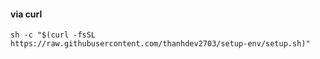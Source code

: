 
#### via curl

```shell
sh -c "$(curl -fsSL https://raw.githubusercontent.com/thanhdev2703/setup-env/setup.sh)"
```
